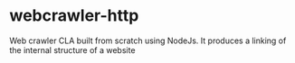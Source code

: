 # webcrawler-http
Web crawler CLA built from scratch using NodeJs. It produces a linking of the internal structure of a website
